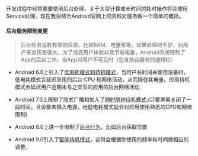 开发过程中经常需要使用后台处理，关于大型计算或长时间的耗时操作将会使用Service处理。现在我将结合Android官网上的资料对服务做一个简单的概括。

#### 后台服务限制变更

> 后台任务消耗有限的资源，比如RAM、电量等等。如果处理的不好，对用户来说伤害很大。为了提高用户体验以及节省电量，Android系统限制了App的后台工作。当App对用户不可见时（包含前台服务的通知栏）

- Android 6.0上引入了[低电耗模式和待机模式](https://developer.android.com/training/monitoring-device-state/doze-standby?hl=zh-CN)，当用户长时间未使用设备时，低电耗模式会延迟应用的后台 CPU 和网络活动，从而降低耗电量。应用待机模式会延迟用户近期未与之交互的应用的后台网络活动.

- Android 7.0上限制了隐式广播和加入了[随时随地待机模式](https://developer.android.com/about/versions/nougat/android-7.0?hl=zh-CN#doze_on_the_go),(只要屏幕关闭了一段时间，且设备未插入电源，地低电耗模式就会对应用使用熟悉的CPU和网络限制)
- Android 8.0上进一步限制了[后台行为](https://developer.android.com/about/versions/oreo/background?hl=zh-CN)，比如后台获取位置
- Android 9.0引入了[智能待机模式](https://developer.android.com/topic/performance/appstandby?hl=zh-CN)，这将会根据你使用的频率和时间做相应的调整。


